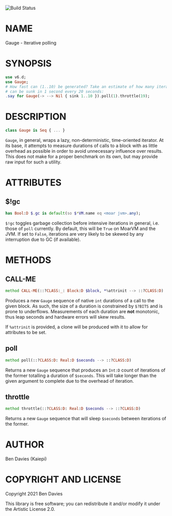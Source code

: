 ![Build Status](https://github.com/Kaiepi/ra-Gauge/actions/workflows/test.yml/badge.svg)

NAME
====

Gauge - Iterative polling

SYNOPSIS
========

```raku
use v6.d;
use Gauge;
# How fast can (1..10) be generated? Take an estimate of how many iterations
# can be sunk in 1 second every 20 seconds:
.say for Gauge(-> --> Nil { sink 1..10 }).poll(1).throttle(19);
```

DESCRIPTION
===========

```raku
class Gauge is Seq { ... }
```

`Gauge`, in general, wraps a lazy, non-deterministic, time-oriented iterator. At its base, it attempts to measure durations of calls to a block with as little overhead as possible in order to avoid unnecessary influence over results. This does not make for a proper benchmark on its own, but may provide raw input for such a utility.

ATTRIBUTES
==========

$!gc
----

```raku
has Bool:D $.gc is default(so $*VM.name eq <moar jvm>.any);
```

`$!gc` toggles garbage collection before intensive iterations in general, i.e. those of `poll` currently. By default, this will be `True` on MoarVM and the JVM. If set to `False`, iterations are very likely to be skewed by any interruption due to GC (if available).

METHODS
=======

CALL-ME
-------

```raku
method CALL-ME(::?CLASS:_: Block:D $block, *%attrinit --> ::?CLASS:D)
```

Produces a new `Gauge` sequence of native `int` durations of a call to the given block. As such, the size of a duration is constrained by `$?BITS` and is prone to underflows. Measurements of each duration are **not** monotonic, thus leap seconds and hardware errors will skew results.

If `%attrinit` is provided, a clone will be produced with it to allow for attributes to be set.

poll
----

```raku
method poll(::?CLASS:D: Real:D $seconds --> ::?CLASS:D)
```

Returns a new `Gauge` sequence that produces an `Int:D` count of iterations of the former totalling a duration of `$seconds`. This will take longer than the given argument to complete due to the overhead of iteration.

throttle
--------

```raku
method throttle(::?CLASS:D: Real:D $seconds --> ::?CLASS:D)
```

Returns a new `Gauge` sequence that will sleep `$seconds` between iterations of the former.

AUTHOR
======

Ben Davies (Kaiepi)

COPYRIGHT AND LICENSE
=====================

Copyright 2021 Ben Davies

This library is free software; you can redistribute it and/or modify it under the Artistic License 2.0.

